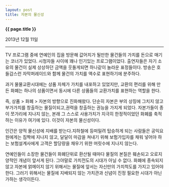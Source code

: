 ```yaml
---
layout: post
title: 자본의 물신성
---
```


**{{ page.title }}** <p class="meta">2013년 12월 11일</p>


---


TV 프로그램 중에 연예인의 집을 방문해 값어치가 될만한 물건들의 가치를 돈으로 매기는 코너가 있었다. 시청자들 사이에 꽤나 인기있는 프로그램이었다. 출연자들은 자기 소유의 물건이 실제 상상하던 금액을 웃돌게되면 하나같이 놀라운 표정들이다. 방송은 호들갑스런 자막퍼레이드와 함께 물건의 가치를 액수로 표현하기에 분주하다.

과거 물물교환시대에는 상품 자체가 가치를 내포하고 있었지만, 교환의 편리를 위해 만든 화폐는 하나의 상품이면서 동시에 다른 상품들의 교환가치를 표현하는 역할을 한다.

즉, 상품 > 화폐 > 자본의 방향으로 진화해왔다. 단순히 자본은 부의 상징에 그치지 않고 부가가치를 창출하는 물질이되고,권력을 창출하는 권능을 가지게 되었다. 자본가들이 종이 쪼가리에 지나지 않는, 본래 그 스스로 사용가치가 지극히 한정적이었던 화폐를 축적하는 이유가 여기에 있다. 이것이 자본의 물신성이다.

인간은 양적 물신성에 지배를 받는다.지하철에 등떠밀려 탑승하게 되는 사람들은 공익요원에게는 짐짝에 지나지 않고, 달달이 마감을 쳐내기 위해 보험가입자를 채워 넣어야 하는 보험설계사에게 고객은 할당량을 채우기 위한 머릿수에 지나지 않는다.

연예인들이 소장한 물건들이 화폐단위로 환산될 때마다 물질의 본질은 훼손되고 오로지 양적인 개념이 앞서게 된다. 그야말로 가치전도의 시대가 아닐 수 없다. 화폐에 종속되지 않고 자본에 얽메이지 않기 위해서는 물질에 앞서는 자신만의 가치척도를 가지고 있어야 한다. 그러기 위해서는 물질에 지배되지 않는 가치관과 신념이 진정 필요한 시대가 아닌가하는 생각이든다.
